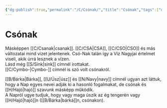 ```yaml
---
{"dg-publish":true,"permalink":"/C/Csónak/","title":"Csónak","tags":["dg_uploaded"],"created":"2023-10-19T03:06","updated":"2023-10-25T01:13"}
---
```



# Csónak

Másképpen [[C/Csanak\|csanak]]. [[C/CSA\|CSA]], [[C/CSO\|CSO]] és más változatai mind vizet jelentenek. Csó-Nak talán így a Víz Nagyjai értelmet viseli, akik úrrá lesznek a vízen.  
Lásd még [[S/Sink\|sink]] címnél írottakat.  
[[C/Cymbo-\|Cymbo-]] címnél is szó volt csónakról.  

[[B/Bárka\|Bárka]], [[U/Úsz\|úsz]] és [[N/Navy\|navy]] címnél ugyan azt láttuk, hogy a Nap egyes nevei adják ki a hasonló fogalmakat, de csónak és [[H/Hajó\|hajó]] szavunk másképp működik.  
A Napról ugye tudjuk, hogy vagy maga úszik az ég tengerén vagy [[H/Hajó\|hajó]]n ([[B/Bárka\|bárká]]n, csónakon).  